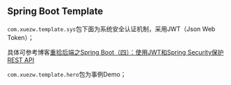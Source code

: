 ## Spring Boot Template

`com.xuezw.template.sys`包下面为系统安全认证机制，采用JWT（Json Web Token）；

具体可参考博客[重拾后端之Spring Boot（四）：使用JWT和Spring Security保护REST API](http://www.jianshu.com/p/6307c89fe3fa)

`com.xuezw.template.hero`包为事例Demo；